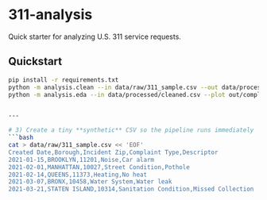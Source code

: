 # 311-analysis
Quick starter for analyzing U.S. 311 service requests.

## Quickstart
```bash
pip install -r requirements.txt
python -m analysis.clean --in data/raw/311_sample.csv --out data/processed/cleaned.csv
python -m analysis.eda --in data/processed/cleaned.csv --plot out/complaints_by_month.png


---

# 3) Create a tiny **synthetic** CSV so the pipeline runs immediately
```bash
cat > data/raw/311_sample.csv << 'EOF'
Created Date,Borough,Incident Zip,Complaint Type,Descriptor
2021-01-15,BROOKLYN,11201,Noise,Car alarm
2021-02-01,MANHATTAN,10027,Street Condition,Pothole
2021-02-14,QUEENS,11373,Heating,No heat
2021-03-07,BRONX,10458,Water System,Water leak
2021-03-21,STATEN ISLAND,10314,Sanitation Condition,Missed Collection
